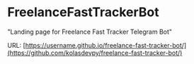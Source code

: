 # FreelanceFastTrackerBot
"Landing page for Freelance Fast Tracker Telegram Bot"

URL: [https://username.github.io/freelance-fast-tracker-bot/](https://github.com/kolasdevpy/freelance-fast-tracker-bot/)
